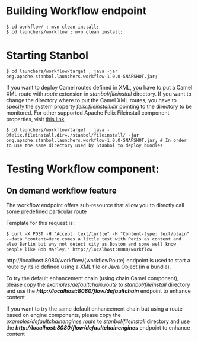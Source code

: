 <!--
  Licensed to the Apache Software Foundation (ASF) under one or more
  contributor license agreements.  See the NOTICE file distributed with
  this work for additional information regarding copyright ownership.
  The ASF licenses this file to You under the Apache License, Version 2.0
  (the "License"); you may not use this file except in compliance with
  the License.  You may obtain a copy of the License at

      http://www.apache.org/licenses/LICENSE-2.0

  Unless required by applicable law or agreed to in writing, software
  distributed under the License is distributed on an "AS IS" BASIS,
  WITHOUT WARRANTIES OR CONDITIONS OF ANY KIND, either express or implied.
  See the License for the specific language governing permissions and
  limitations under the License.
-->

# Building Workflow endpoint

    $ cd workflow/ ; mvn clean install;
    $ cd launchers/workflow ; mvn clean install;

# Starting Stanbol

    $ cd launchers/workflow/target ; java -jar org.apache.stanbol.launchers.workflow-1.0.0-SNAPSHOT.jar;

If you want to deploy Camel routes defined in XML, you have to put a Camel XML route with *route* extension in *stanbol/fileinstall* directory. If you want to change the directory where to put the Camel XML routes, you have to specify the system property *felix.fileinstall.dir* pointing to the directory to be monitored. For other supported Apache Felix Fileinstall component properties, visit [this link](http://http://felix.apache.org/site/apache-felix-file-install.html "Apache Felix fileinstall")

    $ cd launchers/workflow/target : java -Dfelix.fileinstall.dir=./stanbol/fileinstall/ -jar org.apache.stanbol.launchers.workflow-1.0.0-SNAPSHOT.jar; # In order to use the same directory used by Stanbol to deploy bundles

# Testing Workflow component:

## On demand workflow feature

The workflow endpoint offers sub-resource that allow you to directly call some predefined particular route

Template for this request is :

    $ curl -X POST -H "Accept: text/turtle" -H "Content-type: text/plain" --data "content=Here comes a little test with Paris as content and also Berlin but why not detect city as Boston and some well know people like Bob Marley." http://localhost:8080/workflow

http://localhost:8080/workflow/{workflowRoute} endpoint is used to start a route by its id defined using a XML file or Java Object (in a bundle). 

To try the default enhancement chain (using chain Camel component), please copy the *examples/defaultchain.route* to *stanbol/fileinstall* directory and use the ***http://localhost:8080/flow/defaultchain*** endpoint to enhance content

If you want to try the same default enhancement chain but using a route based on engine components, please copy the *examples/defaultchainengines.route* to *stanbol/fileinstall* directory and use the ***http://localhost:8080/flow/defaultchainengines*** endpoint to enhance content
